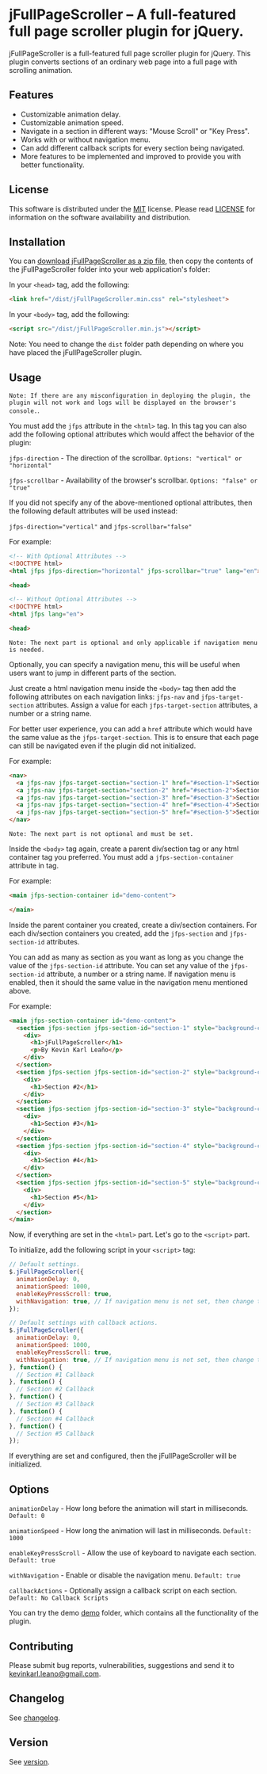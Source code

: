 # jFullPageScroller – A full-featured full page scroller plugin for jQuery.

jFullPageScroller is a full-featured full page scroller plugin for jQuery. This plugin converts sections of an ordinary web page into a full page with scrolling animation.

## Features
- Customizable animation delay.
- Customizable animation speed.
- Navigate in a section in different ways: "Mouse Scroll" or "Key Press".
- Works with or without navigation menu.
- Can add different callback scripts for every section being navigated.
- More features to be implemented and improved to provide you with better functionality.

## License
This software is distributed under the [MIT](https://opensource.org/licenses/MIT) license. Please read [LICENSE](https://github.com/kevinkarl22/jFullPageScroller/blob/main/LICENSE) for information on the software availability and distribution.

## Installation
You can [download jFullPageScroller as a zip file](https://github.com/kevinkarl22/jFullPageScroller/archive/main.zip), then copy the contents of the jFullPageScroller folder into your web application's folder:

In your `<head>` tag, add the following:
```html
<link href="/dist/jFullPageScroller.min.css" rel="stylesheet">
```

In your `<body>` tag, add the following:
```html
<script src="/dist/jFullPageScroller.min.js"></script>
```

Note: You need to change the `dist` folder path depending on where you have placed the jFullPageScroller plugin.

## Usage

`Note: If there are any misconfiguration in deploying the plugin, the plugin will not work and logs will be displayed on the browser's console.`.

You must add the `jfps` attribute in the `<html>` tag. In this tag you can also add the following optional attributes which would affect the behavior of the plugin:

`jfps-direction` - The direction of the scrollbar. `Options: "vertical" or "horizontal"`

`jfps-scrollbar` - Availability of the browser's scrollbar. `Options: "false" or "true"`

If you did not specify any of the above-mentioned optional attributes, then the following default attributes will be used instead:

`jfps-direction="vertical"` and `jfps-scrollbar="false"`

For example:
```html
<!-- With Optional Attributes -->
<!DOCTYPE html>
<html jfps jfps-direction="horizontal" jfps-scrollbar="true" lang="en">

<head>

<!-- Without Optional Attributes -->
<!DOCTYPE html>
<html jfps lang="en">

<head>
```

`Note: The next part is optional and only applicable if navigation menu is needed.`

Optionally, you can specify a navigation menu, this will be useful when users want to jump in different parts of the section.

Just create a html navigation menu inside the `<body>` tag then add the following attributes on each navigation links: `jfps-nav` and `jfps-target-section` attributes. Assign a value for each `jfps-target-section` attributes, a number or a string name.

For better user experience, you can add a `href` attribute which would have the same value as the `jfps-target-section`. This is to ensure that each page can still be navigated even if the plugin did not initialized.

For example:
```html
<nav>
  <a jfps-nav jfps-target-section="section-1" href="#section-1">Section #1</a>
  <a jfps-nav jfps-target-section="section-2" href="#section-2">Section #2</a>
  <a jfps-nav jfps-target-section="section-3" href="#section-3">Section #3</a>
  <a jfps-nav jfps-target-section="section-4" href="#section-4">Section #4</a>
  <a jfps-nav jfps-target-section="section-5" href="#section-5">Section #5</a>
</nav>
```

`Note: The next part is not optional and must be set.`

Inside the `<body>` tag again, create a parent div/section tag or any html container tag you preferred. You must add a `jfps-section-container` attribute in tag.

For example:
```html
<main jfps-section-container id="demo-content">

</main>
```

Inside the parent container you created, create a div/section containers. For each div/section containers you created, add the `jfps-section` and `jfps-section-id` attributes.

You can add as many as section as you want as long as you change the value of the `jfps-section-id` attribute. You can set any value of the `jfps-section-id` attribute, a number or a string name. If navigation menu is enabled, then it should the same value in the navigation menu mentioned above.

For example:
```html
<main jfps-section-container id="demo-content">
  <section jfps-section jfps-section-id="section-1" style="background-color: cyan;">
    <div>
      <h1>jFullPageScroller</h1>
      <p>By Kevin Karl Leaño</p>
    </div>
  </section>
  <section jfps-section jfps-section-id="section-2" style="background-color: lightgreen;">
    <div>
      <h1>Section #2</h1>
    </div>
  </section>
  <section jfps-section jfps-section-id="section-3" style="background-color: orange;">
    <div>
      <h1>Section #3</h1>
    </div>
  </section>
  <section jfps-section jfps-section-id="section-4" style="background-color: maroon;">
    <div>
      <h1>Section #4</h1>
    </div>
  </section>
  <section jfps-section jfps-section-id="section-5" style="background-color: gray;">
    <div>
      <h1>Section #5</h1>
    </div>
  </section>
</main>
```

Now, if everything are set in the `<html>` part. Let's go to the `<script>` part.

To initialize, add the following script in your `<script>` tag:

```javascript
// Default settings.
$.jFullPageScroller({
  animationDelay: 0,
  animationSpeed: 1000,
  enableKeyPressScroll: true,
  withNavigation: true, // If navigation menu is not set, then change this to "false".
});
```

```javascript
// Default settings with callback actions.
$.jFullPageScroller({
  animationDelay: 0,
  animationSpeed: 1000,
  enableKeyPressScroll: true,
  withNavigation: true, // If navigation menu is not set, then change this to "false".
}, function() {
  // Section #1 Callback
}, function() {
  // Section #2 Callback
}, function() {
  // Section #3 Callback
}, function() {
  // Section #4 Callback
}, function() {
  // Section #5 Callback
});
```

If everything are set and configured, then the jFullPageScroller will be initialized.

## Options
`animationDelay` - How long before the animation will start in milliseconds. `Default: 0`

`animationSpeed` - How long the animation will last in milliseconds. `Default: 1000`

`enableKeyPressScroll` - Allow the use of keyboard to navigate each section. `Default: true`

`withNavigation` - Enable or disable the navigation menu. `Default: true`

`callbackActions` - Optionally assign a callback script on each section. `Default: No Callback Scripts`

You can try the demo [demo](https://github.com/kevinkarl22/jFullPageScroller/tree/main/demo) folder, which contains all the functionality of the plugin.

## Contributing
Please submit bug reports, vulnerabilities, suggestions and send it to <a href="mailto:kevinkarl.leano@gmail.com">kevinkarl.leano@gmail.com</a>.

## Changelog
See [changelog](https://github.com/kevinkarl22/jFullPageScroller/blob/main/CHANGELOG.md).

## Version
See [version](https://github.com/kevinkarl22/jFullPageScroller/blob/main/VERSION).
